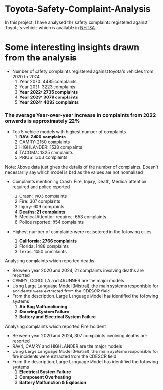 # Toyota-Safety-Complaint-Analysis

In this project, I have analysed the safety complaints registered against Toyota's vehicle which is available in [NHTSA](https://www.nhtsa.gov/).

<h1>Some interesting insights drawn from the analysis</h1>

 - Number of safety complaints registered against toyota's vehicles from 2020 to 2024
   1. Year 2020: 4485 complaints
   2. Year 2021: 3223 complaints
   3. **Year 2022: 2735 complaints**
   4. **Year 2023: 3079 complaints**
   5. **Year 2024: 4092 complaints**
      
<h3>The average Year-over-year increase in complaints from 2022 onwards is approximately 22%</h3>

 - Top 5 vehicle models with highest number of complaints
   1. **RAV: 2499 complaints**
   2. CAMRY: 2150 complaints
   3. HIGHLANDER: 1538 complaints
   4. TACOMA: 1325 complaints
   5. PRIUS: 1303 complaints

Note: Above data just gives the details of the number of complaints. Doesn't necessarily say which model is bad as the values are not normalised

 - Complaints mentioning Crash, Fire, Injury, Death, Medical attention required and police reported
   1. Crash: 1403 complaints
   2. Fire: 307 complaints
   3. Injury: 609 complaints
   4. **Deaths: 21 complaints**
   5. Medical Attention required: 653 complaints
   6. Police reported: 954 complaints

 - Highest number of complaints were regisetered in the following cities
   1. **California: 2766 complaints**
   2. Florida: 1488 complaints
   3. Texas: 1450 complaints


Analysing complaints which reported deaths

 - Between year 2020 and 2024, 21 complaints involving deaths are reported
 - CAMRY, COROLLA and 4RUNNER are the major models
 - Using Large Language Model (Mistral), the main systems responisble for accidents were extracted from the CDESCR field
 - From the description, Large Language Model has identified the following systems
     1. **Air Bag Malfunctioning**
     2. **Steering System Failure**
     3. **Battery and Electrical System Failure**

Analysing complaints which reported Fire Incident

 - Between year 2020 and 2024, 307 complaints involving deaths are reported
 - RAV4, CAMRY and HIGHLANDER are the major models
 - Using Large Language Model (Mistral), the main systems responisble for fire incidents were extracted from the CDESCR field
 - From the description, Large Language Model has identified the following systems
     1. **Electrical System Failure**
     2. **Component Overheating**
     3. **Battery Malfunction & Explosion**
 

   
